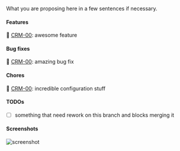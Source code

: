 What you are proposing here in a few sentences if necessary.

#### Features

🚀 [CRM-00](https://hqtrust.atlassian.net/browse/CRM-00): awesome feature

#### Bug fixes

🐞 [CRM-00](https://hqtrust.atlassian.net/browse/CRM-00): amazing bug fix

#### Chores

🔧 [CRM-00](https://hqtrust.atlassian.net/browse/CRM-00): incredible configuration stuff

#### TODOs

- [ ] something that need rework on this branch and blocks merging it

#### Screenshots

![screenshot](https://i.imgur.com/MFbuqDw.jpg)
